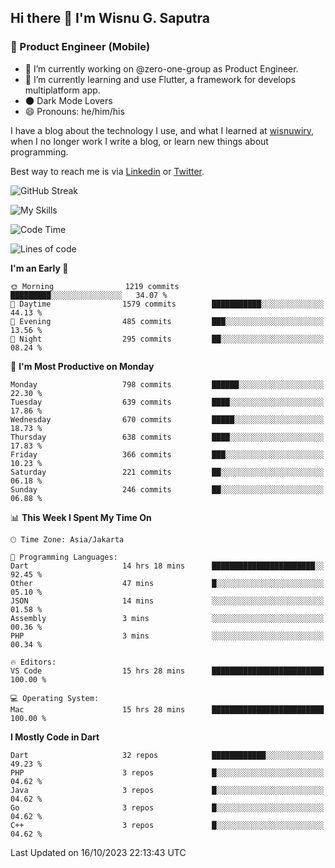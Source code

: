 ## Hi there 👋 I'm Wisnu G. Saputra

### :mobile_phone_off: Product Engineer (Mobile)

- 🔭 I’m currently working on @zero-one-group as Product Engineer.
- 🌱 I’m currently learning and use Flutter, a framework for develops multiplatform app.
- 🌑 Dark Mode Lovers
- 😄 Pronouns: he/him/his

I have a blog about the technology I use, and what I learned at [wisnuwiry](https://wisnuwiry.space/), when I no longer work I write a blog, or learn new things about programming.

Best way to reach me is via [Linkedin](https://www.linkedin.com/in/wisnu-saputra/) or [Twitter](https://twitter.com/wisnuwiry).

![GitHub Streak](https://streak-stats.demolab.com?user=wisnuwiry&theme=dark&hide_border=true)

![My Skills](https://skillicons.dev/icons?i=dart,flutter,kotlin,swift,go,js,css,neovim,git,linux&perline=5)

<!--START_SECTION:waka-->
![Code Time](http://img.shields.io/badge/Code%20Time-824%20hrs%207%20mins-blue)

![Lines of code](https://img.shields.io/badge/From%20Hello%20World%20I%27ve%20Written-4.6%20million%20lines%20of%20code-blue)

**I'm an Early 🐤** 

```text
🌞 Morning                1219 commits        █████████░░░░░░░░░░░░░░░░   34.07 % 
🌆 Daytime                1579 commits        ███████████░░░░░░░░░░░░░░   44.13 % 
🌃 Evening                485 commits         ███░░░░░░░░░░░░░░░░░░░░░░   13.56 % 
🌙 Night                  295 commits         ██░░░░░░░░░░░░░░░░░░░░░░░   08.24 % 
```
📅 **I'm Most Productive on Monday** 

```text
Monday                   798 commits         ██████░░░░░░░░░░░░░░░░░░░   22.30 % 
Tuesday                  639 commits         ████░░░░░░░░░░░░░░░░░░░░░   17.86 % 
Wednesday                670 commits         █████░░░░░░░░░░░░░░░░░░░░   18.73 % 
Thursday                 638 commits         ████░░░░░░░░░░░░░░░░░░░░░   17.83 % 
Friday                   366 commits         ███░░░░░░░░░░░░░░░░░░░░░░   10.23 % 
Saturday                 221 commits         ██░░░░░░░░░░░░░░░░░░░░░░░   06.18 % 
Sunday                   246 commits         ██░░░░░░░░░░░░░░░░░░░░░░░   06.88 % 
```


📊 **This Week I Spent My Time On** 

```text
🕑︎ Time Zone: Asia/Jakarta

💬 Programming Languages: 
Dart                     14 hrs 18 mins      ███████████████████████░░   92.45 % 
Other                    47 mins             █░░░░░░░░░░░░░░░░░░░░░░░░   05.10 % 
JSON                     14 mins             ░░░░░░░░░░░░░░░░░░░░░░░░░   01.58 % 
Assembly                 3 mins              ░░░░░░░░░░░░░░░░░░░░░░░░░   00.36 % 
PHP                      3 mins              ░░░░░░░░░░░░░░░░░░░░░░░░░   00.34 % 

🔥 Editors: 
VS Code                  15 hrs 28 mins      █████████████████████████   100.00 % 

💻 Operating System: 
Mac                      15 hrs 28 mins      █████████████████████████   100.00 % 
```

**I Mostly Code in Dart** 

```text
Dart                     32 repos            ████████████░░░░░░░░░░░░░   49.23 % 
PHP                      3 repos             █░░░░░░░░░░░░░░░░░░░░░░░░   04.62 % 
Java                     3 repos             █░░░░░░░░░░░░░░░░░░░░░░░░   04.62 % 
Go                       3 repos             █░░░░░░░░░░░░░░░░░░░░░░░░   04.62 % 
C++                      3 repos             █░░░░░░░░░░░░░░░░░░░░░░░░   04.62 % 
```




 Last Updated on 16/10/2023 22:13:43 UTC
<!--END_SECTION:waka-->
